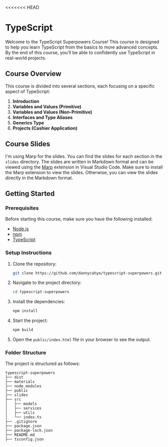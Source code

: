<<<<<<< HEAD
# TypeScript

Welcome to the TypeScript Superpowers Course! This course is designed to help you learn TypeScript from the basics to more advanced concepts. By the end of this course, you'll be able to confidently use TypeScript in real-world projects.

## Course Overview

This course is divided into several sections, each focusing on a specific aspect of TypeScript:

1. **Introduction**
2. **Variables and Values (Primitive)**
3. **Variables and Values (Non-Primitive)**
4. **Interfaces and Type Aliases**
5. **Generics Type**
6. **Projects (Cashier Application)**

## Course Slides

I'm using Marp for the slides. You can find the slides for each section in the `slides` directory. The slides are written in Markdown format and can be viewed using the [Marp](https://marketplace.visualstudio.com/items?itemName=marp-team.marp-vscode) extension in Visual Studio Code. Make sure to install the Marp extension to view the slides. Otherwise, you can view the slides directly in the Markdown format.

## Getting Started

### Prerequisites

Before starting this course, make sure you have the following installed:

- [Node.js](https://nodejs.org/)
- [npm](https://www.npmjs.com/)
- [TypeScript](https://www.typescriptlang.org/)

### Setup Instructions

1. Clone the repository:
   ```bash
   git clone https://github.com/dannycahyo/typescript-superpowers.git
   ```
2. Navigate to the project directory:
   ```bash
   cd typescript-superpowers
   ```
3. Install the dependencies:
   ```bash
   npm install
   ```
4. Start the project:
   ```bash
   npm build
   ```
5. Open the `public/index.html` file in your browser to see the output.

### Folder Structure

The project is structured as follows:

```
typescript-superpowers
├── dist
├── materials
├── node_modules
├── public
├── slides
├── src
│   ├── models
│   ├── services
│   ├── utils
│   └── index.ts
├── .gitignore
├── package.json
├── package-lock.json
├── README.md
├── tsconfig.json
```
